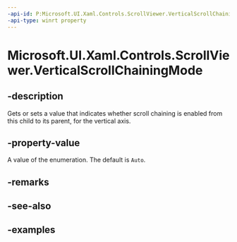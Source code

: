 ```yaml
---
-api-id: P:Microsoft.UI.Xaml.Controls.ScrollViewer.VerticalScrollChainingMode
-api-type: winrt property
---
```


# Microsoft.UI.Xaml.Controls.ScrollViewer.VerticalScrollChainingMode

<!--
public Microsoft.UI.Xaml.Controls.ChainingMode VerticalScrollChainingMode { get; set; }
-->

## -description

Gets or sets a value that indicates whether scroll chaining is enabled from this child to its parent, for the vertical axis.

## -property-value

A value of the enumeration. The default is `Auto`.

## -remarks

## -see-also

## -examples

